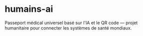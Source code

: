 # humains-ai
Passeport médical universel basé sur l'IA et le QR code — projet humanitaire pour connecter les systèmes de santé mondiaux.
